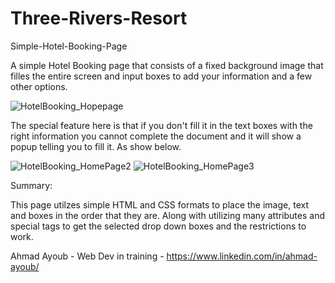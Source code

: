 # Three-Rivers-Resort

Simple-Hotel-Booking-Page

A simple Hotel Booking page that consists of a fixed background image that filles the entire screen and input boxes to add your information and a few other options.

![HotelBooking_Hopepage](https://user-images.githubusercontent.com/107888495/223900253-e701f847-b6f6-4281-b550-a25181194e5d.png)

The special feature here is that if you don't fill it in the text boxes with the right information you cannot complete the document and it will show a popup telling you to fill it.
As show below.

![HotelBooking_HomePage2](https://user-images.githubusercontent.com/107888495/223900321-336fac62-f946-414a-9f53-452ae05694f5.png)
![HotelBooking_HomePage3](https://user-images.githubusercontent.com/107888495/223900340-3c476cf9-d7eb-44f8-be1b-813b32302e37.png)


Summary:

This page utilzes simple HTML and CSS formats to place the image, text and boxes in the order that they are. Along with utilizing many attributes and special tags to get the selected drop down boxes and the restrictions to work. 

Ahmad Ayoub - Web Dev in training - https://www.linkedin.com/in/ahmad-ayoub/
